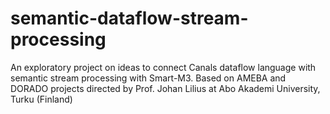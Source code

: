 # semantic-dataflow-stream-processing
An exploratory project on ideas to connect Canals dataflow language with semantic stream processing with Smart-M3. Based on AMEBA and DORADO projects directed by Prof. Johan Lilius at Abo Akademi University, Turku (Finland)
